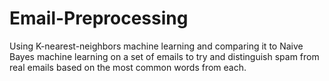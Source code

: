# Email-Preprocessing
Using K-nearest-neighbors machine learning and comparing it to Naive Bayes machine learning on a set of emails to try and distinguish spam from real emails based on the most common words from each.
